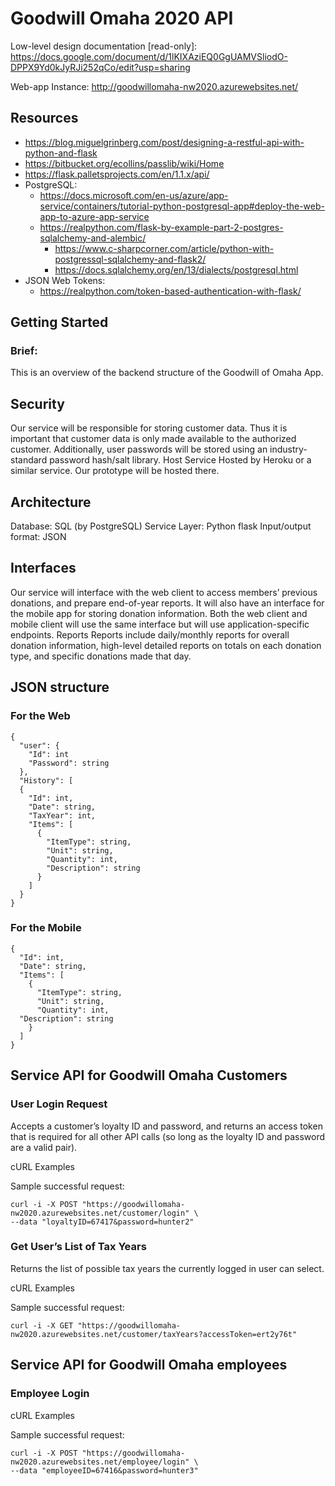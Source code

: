 # Goodwill Omaha 2020 API

Low-level design documentation [read-only]: https://docs.google.com/document/d/1lKIXAziEQ0GgUAMVSliodO-DPPX9Yd0kJyRJi252qCo/edit?usp=sharing

Web-app Instance: http://goodwillomaha-nw2020.azurewebsites.net/

## Resources
- https://blog.miguelgrinberg.com/post/designing-a-restful-api-with-python-and-flask
- https://bitbucket.org/ecollins/passlib/wiki/Home
- https://flask.palletsprojects.com/en/1.1.x/api/
- PostgreSQL:
  - https://docs.microsoft.com/en-us/azure/app-service/containers/tutorial-python-postgresql-app#deploy-the-web-app-to-azure-app-service
  - https://realpython.com/flask-by-example-part-2-postgres-sqlalchemy-and-alembic/
	- https://www.c-sharpcorner.com/article/python-with-postgressql-sqlalchemy-and-flask2/
	- https://docs.sqlalchemy.org/en/13/dialects/postgresql.html
- JSON Web Tokens:
  - https://realpython.com/token-based-authentication-with-flask/

## Getting Started

### Brief:
This is an overview of the backend structure of the Goodwill of Omaha App.

## Security
Our service will be responsible for storing customer data. Thus it is important that customer data is only made available to the authorized customer. Additionally, user passwords will be stored using an industry-standard password hash/salt library.
Host Service
Hosted by Heroku or a similar service. Our prototype will be hosted there.

## Architecture
Database: SQL (by PostgreSQL)
Service Layer: Python flask
Input/output format: JSON

## Interfaces
Our service will interface with the web client to access members’ previous donations, and prepare end-of-year reports. It will also have an interface for the mobile app for storing donation information. Both the web client and mobile client will use the same interface but will use application-specific endpoints.
Reports
Reports include daily/monthly reports for overall donation information, high-level detailed reports on totals on each donation type, and specific donations made that day.

## JSON structure

### For the Web
    {
      "user": {
        "Id": int
        "Password": string
      },
      "History": [
      {
        "Id": int,
        "Date": string,
        "TaxYear": int,
        "Items": [
          {
            "ItemType": string,
            "Unit": string,
            "Quantity": int,
            "Description": string
          }
        ]
      }
    }

### For the Mobile
    {
      "Id": int,
      "Date": string,
      "Items": [
        {
          "ItemType": string,
          "Unit": string,
          "Quantity": int,
	  "Description": string
        }
      ]
    }

## Service API for Goodwill Omaha Customers

### User Login Request
Accepts a customer’s loyalty ID and password, and returns an access token that is required for all other API calls (so long as the loyalty ID and password are a valid pair).

cURL Examples

Sample successful request:

    curl -i -X POST "https://goodwillomaha-nw2020.azurewebsites.net/customer/login" \
    --data "loyaltyID=67417&password=hunter2"

### Get User’s List of Tax Years
Returns the list of possible tax years the currently logged in user can select.

cURL Examples

Sample successful request:

    curl -i -X GET "https://goodwillomaha-nw2020.azurewebsites.net/customer/taxYears?accessToken=ert2y76t"

## Service API for Goodwill Omaha employees

### Employee Login
cURL Examples

Sample successful request:

    curl -i -X POST "https://goodwillomaha-nw2020.azurewebsites.net/employee/login" \
    --data "employeeID=67416&password=hunter3"
